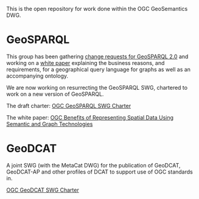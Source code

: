 This is the open repository for work done within the OGC GeoSemantics DWG. 

# GeoSPARQL

This group has been gathering [change requests for GeoSPARQL 2.0](http://ogc.standardstracker.org/requestlist.cgi?quicksearch=geosparql) and working on a [white paper](whitepaper-ideas.md) explaining the business reasons, and requirements, for a geographical query language for graphs as well as an accompanying ontology. 

We are now working on resurrecting the GeoSPARQL SWG, chartered to work on a new version of GeoSPARQL. 

The draft charter: [OGC GeoSPARQL SWG Charter](https://github.com/opengeospatial/geosemantics-dwg/blob/master/geosparql_2.0_swg_charter/swg_charter.pdf)

The white paper: [OGC Benefits of Representing Spatial Data Using Semantic and Graph Technologies](https://github.com/opengeospatial/geosemantics-dwg/blob/master/white_paper/wp.pdf)

# GeoDCAT

A joint SWG (with the MetaCat DWG) for the publication of GeoDCAT, GeoDCAT-AP and other profiles of DCAT to support use of OGC standards in. 

[OGC GeoDCAT SWG Charter](https://github.com/opengeospatial/geosemantics-dwg/blob/master/geodcat_swg_charter/swg_charter.pdf)